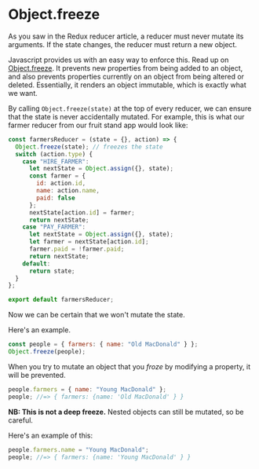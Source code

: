 # Object.freeze

As you saw in the Redux reducer article, a reducer must never mutate
its arguments. If the state changes, the reducer must return a new object.

Javascript provides us with an easy way to enforce this. Read up on
[Object.freeze][obj-freeze]. It prevents new properties from being added to an
object, and also prevents properties currently on an object from being altered
or deleted. Essentially, it renders an object immutable, which is exactly what
we want.

By calling `Object.freeze(state)` at the top of every reducer, we can ensure
that the state is never accidentally mutated. For example, this is what our
farmer reducer from our fruit stand app would look like:

```js
const farmersReducer = (state = {}, action) => {
  Object.freeze(state); // freezes the state
  switch (action.type) {
    case "HIRE_FARMER":
      let nextState = Object.assign({}, state);
      const farmer = {
        id: action.id,
        name: action.name,
        paid: false
      };
      nextState[action.id] = farmer;
      return nextState;
    case "PAY_FARMER":
      let nextState = Object.assign({}, state);
      let farmer = nextState[action.id];
      farmer.paid = !farmer.paid;
      return nextState;
    default:
      return state;
  }
};

export default farmersReducer;
```

Now we can be certain that we won't mutate the state.

Here's an example.

```js
const people = { farmers: { name: "Old MacDonald" } };
Object.freeze(people);
```

When you try to mutate an object that you _froze_ by modifying a property, it
will be prevented.

```js
people.farmers = { name: "Young MacDonald" };
people; //=> { farmers: {name: 'Old MacDonald' } }
```

**NB: This is not a deep freeze.** Nested objects can still be mutated, so be
careful.

Here's an example of this:

```js
people.farmers.name = "Young MacDonald";
people; //=> { farmers: {name: 'Young MacDonald' } }
```

[obj-freeze]:
  https://developer.mozilla.org/en-US/docs/Web/JavaScript/Reference/Global_Objects/Object/freeze
